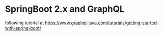 # SpringBoot 2.x and GraphQL

following tutorial at https://www.graphql-java.com/tutorials/getting-started-with-spring-boot/
